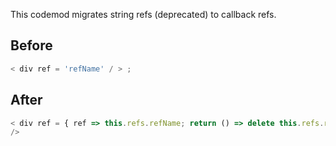 This codemod migrates string refs (deprecated) to callback refs.

## Before

```ts
< div ref = 'refName' / > ;
```

## After

```ts
< div ref = { ref => this.refs.refName; return () => delete this.refs.refName }
/>
```
